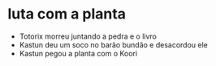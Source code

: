 # luta com a planta

- Totorix morreu juntando a pedra e o livro
- Kastun deu um soco no barão bundão e desacordou ele
- Kastun pegou a planta com o Koori
